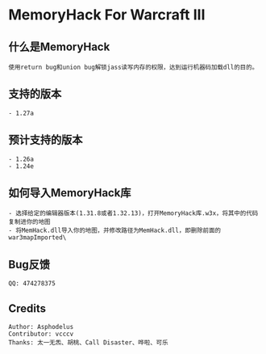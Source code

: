 # MemoryHack For Warcraft III

## 什么是MemoryHack
    使用return bug和union bug解锁jass读写内存的权限，达到运行机器码加载dll的目的。

## 支持的版本
    - 1.27a

## 预计支持的版本
    - 1.26a
    - 1.24e

## 如何导入MemoryHack库
    - 选择给定的编辑器版本(1.31.8或者1.32.13)，打开MemoryHack库.w3x，将其中的代码复制进你的地图
    - 将MemHack.dll导入你的地图，并修改路径为MemHack.dll，即删除前面的war3mapImported\

## Bug反馈
    QQ: 474278375

## Credits
    Author: Asphodelus
    Contributor: vcccv
    Thanks: 太一无炁、胡桃、Call Disaster、哗啦、可乐
